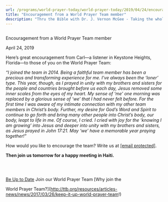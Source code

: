 ```yaml
---
url: /programs/world-prayer-today/world-prayer-today/2019/04/24/encouragement-from-a-world-prayer-team-member
title: "Encouragement from a World Prayer Team member"
description: "Thru the Bible with Dr. J. Vernon McGee - Taking the whole Word to the whole world"
---
```







## 
 Encouragement from a World Prayer Team member


April 24, 2019




Here’s great encouragement from Carl—a listener in Keystone Heights, Florida—to those of you on the World Prayer Team:


*“I joined the team in 2014. Being a faithful team member has been a precious and transforming experience for me. I’ve always been the ‘loner’ type. This year, though, as I prayed in unity with my brothers and sisters for the people and countries brought before us each day, Jesus removed some inner scales from the eyes of my heart. My sense of ‘me’ one morning was replaced by a glorious sense of ‘we’ that I had never felt before. For the first time I was aware of my intimate connection with my other team members in Christ’s body. Further, my desire for God’s Word and Spirit to continue to go forth and bring many other people into Christ’s body, our body, leapt to life in me. Of course, I cried. I cried with joy for the ‘knowing I am growing’ into Jesus and deeper into unity with my brothers and sisters, as Jesus prayed in John 17:21. May ‘we’ have a memorable year praying together!”* 


How would you like to encourage the team? Write us at [[email protected]](/cdn-cgi/l/email-protection#37757e757b727562647763637519584550). 


**Then join us tomorrow for a happy meeting in Haiti.**


  

 







## 




[Be Up to Date](http://feeds.feedburner.com/WorldPrayerToday "World Prayer Today RSS Feed")
Join our World Prayer Team
[Why join the  

World Prayer Team?](http://ttb.org/resources/articles-news/news/2017/03/26/keep-it-up-world-prayer-team!)




